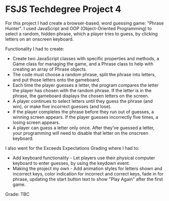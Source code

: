 # FSJS Techdegree Project 4

For this project I had create a browser-based, word guessing game: "Phrase Hunter". I used JavaScript and OOP (Object-Oriented Programming) to select a random, hidden phrase, which a player tries to guess, by clicking letters on an onscreen keyboard.

Functionality I had to create:

- Create two JavaScript classes with specific properties and methods, a Game class for managing the game, and a Phrase class to help with creating an array of Phrase objects.
- The code must choose a random phrase, split the phrase into letters, and put those letters onto the gameboard.
- Each time the player guesses a letter, the program compares the letter the player has chosen with the random phrase. If the letter is in the phrase, the gameboard displays the chosen letters on the screen.
- A player continues to select letters until they guess the phrase (and win), or make five incorrect guesses (and lose).
- If the player completes the phrase before they run out of guesses, a winning screen appears. If the player guesses incorrectly five times, a losing screen appears.
- A player can guess a letter only once. After they’ve guessed a letter, your programming will need to disable that letter on the onscreen keyboard.

I also went for the Exceeds Expectations Grading where I had to:

- Add keyboard functionality - Let players use their physical computer keyboard to enter guesses, by using the keydown event.
- Making the project my own - Add animation styles for letters shown and incorrect keys, color indication for incorrect and correct keys, fade in for phrase, updating the start button text to show "Play Again" after the first game.

Grade: TBC
